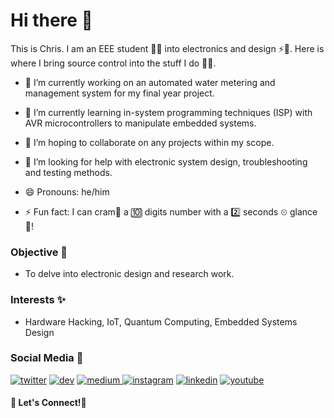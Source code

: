 # Hi there 👋

This is Chris. I am an EEE student 👨‍🎓 into electronics and design ⚡🔌. Here is where I bring source control into the stuff I do 👨‍🔬.

- 🔭 I’m currently working on an automated water metering and management system for my final year project.

- 🌱 I’m currently learning in-system programming techniques (ISP) with AVR microcontrollers to manipulate embedded systems.

- 👯 I’m hoping to collaborate on any projects within my scope.

- 🤔 I’m looking for help with electronic system design, troubleshooting and testing methods.

- 😄 Pronouns: he/him

- ⚡ Fun fact: I can cram🧠 a 🔟 digits number with a 2️⃣ seconds ⏲ glance 👀!

### Objective 🥅

- To delve into electronic design and research work.

### Interests ✨

- Hardware Hacking, IoT, Quantum Computing, Embedded Systems Design

### Social Media 🔗
[![twitter](https://user-images.githubusercontent.com/72353423/134442094-05802ea4-66b4-4fa1-ba9f-f11cc538a58b.png)](https://twitter.com/tinegachris "Twitter")  [![dev](https://user-images.githubusercontent.com/72353423/134442418-c52bb7a4-6733-469b-8c97-88ad7e67760a.png)](https://dev.to/tinegachris "DEV Community") [![medium](https://user-images.githubusercontent.com/72353423/134442609-3b574b8c-ee1f-4576-a718-a6688fcc018d.png)
](https://tinegachris.medium.com/ "Medium") [![instagram](https://user-images.githubusercontent.com/72353423/134442297-bc97de9d-4f34-4a27-9e5b-05c9a6ab28af.png)](https://www.instagram.com/tinega_chris "Instagram")   [![linkedin](https://user-images.githubusercontent.com/72353423/134442351-5e6b5fc9-71f1-4f3b-8cbc-e8a08a4355f4.png)](https://www.linkedin.com/in/tinegachris/ "LinkedIn")   [![youtube](https://user-images.githubusercontent.com/72353423/134442381-5a367ccd-0c68-4b52-9166-a6f2102ae989.png)](https://www.youtube.com/channel/UCzbIXKeV0TRNeBwJuc5zfYg "YouTube")
#### 🥳 Let's Connect!🎉

<!--
**tinegachris/tinegachris** is a ✨ _special_ ✨ repository because its `README.md` (this file) appears on your GitHub profile.

Here are some ideas to get you started:

- 🔭 I’m currently working on ...
- 🌱 I’m currently learning ...
- 👯 I’m looking to collaborate on ...
- 🤔 I’m looking for help with ...
- 💬 Ask me about 
- 📫 How to reach me: the email is on my profile
- 😄 Pronouns: he/him
- ⚡ Fun fact: I can cram🧠 🔟 digits with a 2️⃣ seconds ⏲ glance 👀!
-->
